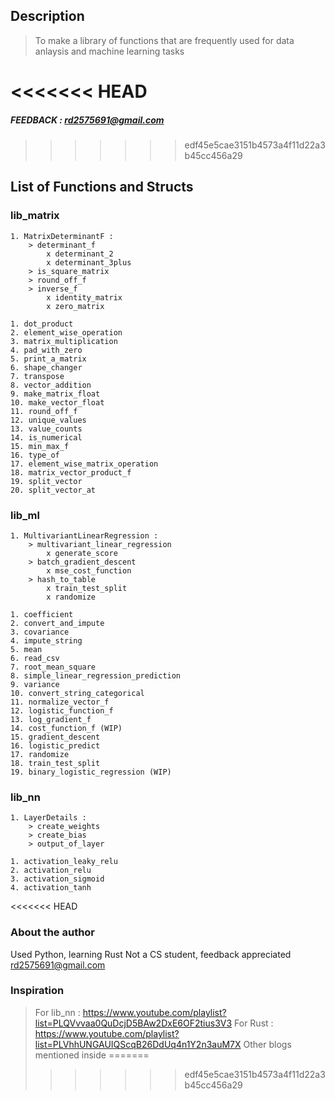 ## Description
> To make a library of functions that are frequently used for data anlaysis and machine learning tasks

<<<<<<< HEAD
=======
##### FEEDBACK : rd2575691@gmail.com

>>>>>>> edf45e5cae3151b4573a4f11d22a3b45cc456a29
## List of Functions and Structs

### lib_matrix
    1. MatrixDeterminantF : 
        > determinant_f
            x determinant_2
            x determinant_3plus
        > is_square_matrix
        > round_off_f
        > inverse_f
            x identity_matrix
            x zero_matrix

    1. dot_product
    2. element_wise_operation
    3. matrix_multiplication
    4. pad_with_zero
    5. print_a_matrix
    6. shape_changer
    7. transpose
    8. vector_addition
    9. make_matrix_float
    10. make_vector_float
    11. round_off_f
    12. unique_values
    13. value_counts
    14. is_numerical
    15. min_max_f
    16. type_of
    17. element_wise_matrix_operation
    18. matrix_vector_product_f
    19. split_vector
    20. split_vector_at
### lib_ml
    1. MultivariantLinearRegression :
        > multivariant_linear_regression
            x generate_score
        > batch_gradient_descent
            x mse_cost_function
        > hash_to_table
            x train_test_split
            x randomize
            
    1. coefficient
    2. convert_and_impute
    3. covariance
    4. impute_string
    5. mean
    6. read_csv
    7. root_mean_square
    8. simple_linear_regression_prediction
    9. variance
    10. convert_string_categorical 
    11. normalize_vector_f
    12. logistic_function_f
    13. log_gradient_f 
    14. cost_function_f (WIP)
    15. gradient_descent 
    16. logistic_predict 
    17. randomize
    18. train_test_split
    19. binary_logistic_regression (WIP)
### lib_nn
    1. LayerDetails :
        > create_weights
        > create_bias
        > output_of_layer

    1. activation_leaky_relu
    2. activation_relu
    3. activation_sigmoid
    4. activation_tanh
<<<<<<< HEAD
    

### About the author
Used Python, learning Rust
Not a CS student, feedback appreciated
rd2575691@gmail.com

### Inspiration
> For lib_nn : https://www.youtube.com/playlist?list=PLQVvvaa0QuDcjD5BAw2DxE6OF2tius3V3
> For Rust : https://www.youtube.com/playlist?list=PLVhhUNGAUIQScqB26DdUq4n1Y2n3auM7X
> Other blogs mentioned inside
=======
>>>>>>> edf45e5cae3151b4573a4f11d22a3b45cc456a29
